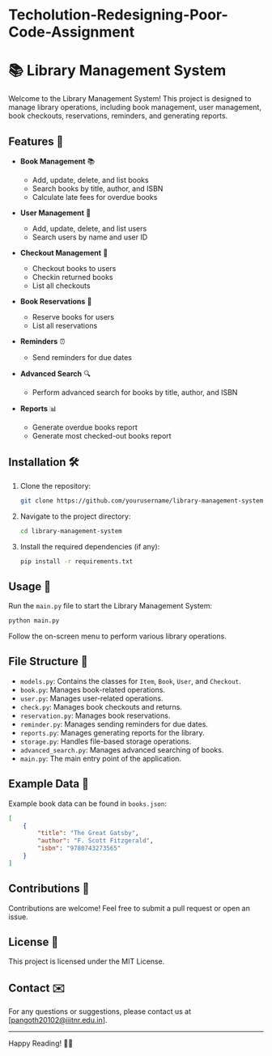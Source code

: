 # Techolution-Redesigning-Poor-Code-Assignment
# 📚 Library Management System

Welcome to the Library Management System! This project is designed to manage library operations, including book management, user management, book checkouts, reservations, reminders, and generating reports.

## Features 🚀

- **Book Management** 📚
  - Add, update, delete, and list books
  - Search books by title, author, and ISBN
  - Calculate late fees for overdue books

- **User Management** 👤
  - Add, update, delete, and list users
  - Search users by name and user ID

- **Checkout Management** 📅
  - Checkout books to users
  - Checkin returned books
  - List all checkouts

- **Book Reservations** 🔖
  - Reserve books for users
  - List all reservations

- **Reminders** ⏰
  - Send reminders for due dates

- **Advanced Search** 🔍
  - Perform advanced search for books by title, author, and ISBN

- **Reports** 📊
  - Generate overdue books report
  - Generate most checked-out books report

## Installation 🛠️

1. Clone the repository:
   ```bash
   git clone https://github.com/yourusername/library-management-system.git
   ```

2. Navigate to the project directory:
   ```bash
   cd library-management-system
   ```

3. Install the required dependencies (if any):
   ```bash
   pip install -r requirements.txt
   ```

## Usage 📖

Run the `main.py` file to start the Library Management System:
```bash
python main.py
```

Follow the on-screen menu to perform various library operations.

## File Structure 📁

- `models.py`: Contains the classes for `Item`, `Book`, `User`, and `Checkout`.
- `book.py`: Manages book-related operations.
- `user.py`: Manages user-related operations.
- `check.py`: Manages book checkouts and returns.
- `reservation.py`: Manages book reservations.
- `reminder.py`: Manages sending reminders for due dates.
- `reports.py`: Manages generating reports for the library.
- `storage.py`: Handles file-based storage operations.
- `advanced_search.py`: Manages advanced searching of books.
- `main.py`: The main entry point of the application.

## Example Data 📄

Example book data can be found in `books.json`:
```json
[
    {
        "title": "The Great Gatsby",
        "author": "F. Scott Fitzgerald",
        "isbn": "9780743273565"
    }
]
```

## Contributions 🤝

Contributions are welcome! Feel free to submit a pull request or open an issue.

## License 📜

This project is licensed under the MIT License.

## Contact ✉️

For any questions or suggestions, please contact us at [pangoth20102@iiitnr.edu.in].

---

Happy Reading! 📖✨
